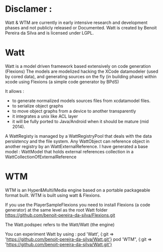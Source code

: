 Disclamer : 
===========

Watt & WTM are currently in early intensive research and development phases and not publicly released or Documented.
Watt is created by Benoit Pereira da Silva and is licensed under LGPL.

Watt
====

Watt is a model driven framework based extensively on code generation (Flexions)
The models are modelized hacking the XCode datamodeler (used by cored data), and generating sources on the fly (in building phase) within xcode using Flexions (a simple code generator by BPdS)

It allows :
- to generate normalized models sources files from xcdatamodel files.
- to serialize object graphs
- to move object graphs from a device to another transparently
- it integrates a unix like ACL layer
- it will be fully ported to Java/Android when it should be mature (mid 2014).

A WattRegisty is managed by a WattRegistryPool that deals with the data persistency and the file system.
Any WattObject can reference object in another registry by an WattExternalReference.
I have generated a base model  : WattModel that holds external references collection in a WattCollectionOfExternalReference


WTM
====

WTM is an Hyper&Multi/Media engine based on a portable packageable format built.
WTM is built using watt & Flexions.

If you use the PlayerSampleFlexions you need to install Flexions (a code generator) at the same level as the root Watt folder
https://github.com/benoit-pereira-da-silva/Flexions.git

The Watt.podspec refers to the Watt/Watt (the engine)

You can experiment Watt by using :
pod 'Watt', {:git => 'https://github.com/benoit-pereira-da-silva/Watt.git'}
pod 'WTM", {:git => 'https://github.com/benoit-pereira-da-silva/Watt.git'}